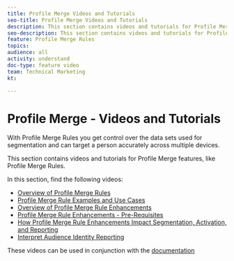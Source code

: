 ```yaml
---
title: Profile Merge Videos and Tutorials
seo-title: Profile Merge Videos and Tutorials
description: This section contains videos and tutorials for Profile Merge features, like Profile Merge Rules.
seo-description: This section contains videos and tutorials for Profile Merge features, like Profile Merge Rules.
feature: Profile Merge Rules
topics: 
audience: all
activity: understand
doc-type: feature video
team: Technical Marketing
kt: 

---
```


# Profile Merge - Videos and Tutorials

With Profile Merge Rules you get control over the data sets used for segmentation and can target a person accurately across multiple devices.

This section contains videos and tutorials for Profile Merge features, like Profile Merge Rules.

In this section, find the following videos:

* [Overview of Profile Merge Rules](overview-of-profile-merge-rules.md)
* [Profile Merge Rule Examples and Use Cases](profile-merge-rule-examples-and-use-cases.md)
* [Overview of Profile Merge Rule Enhancements](overview-of-profile-merge-rule-enhancements.md)
* [Profile Merge Rule Enhancements - Pre-Requisites](profile-merge-rule-enhancements-pre-requisites.md)
* [How Profile Merge Rule Enhancements Impact Segmentation, Activation, and Reporting](how-profile-merge-rule-enhancements-impact-segmentation-activation-and-reporting.md)
* [Interpret Audience Identity Reporting](interpret-audience-identity-reporting.md)

These videos can be used in conjunction with the [documentation](https://docs.adobe.com/help/en/audience-manager/user-guide/features/profile-merge-rules/merge-rules-overview.html)